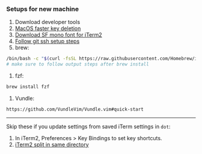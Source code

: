 ### Setups for new machine

1. Download developer tools
1. [MacOS faster key deletion](https://superuser.com/questions/677665/increase-the-speed-at-which-the-delete-key-deletes-things-on-osx)
1. [Download SF mono font for iTerm2](https://developer.apple.com/fonts/)
1. [Follow git ssh setup steps](https://docs.github.com/en/authentication/connecting-to-github-with-ssh/generating-a-new-ssh-key-and-adding-it-to-the-ssh-agent)
1. brew:
```zsh
/bin/bash -c "$(curl -fsSL https://raw.githubusercontent.com/Homebrew/install/HEAD/install.sh)"
# make sure to follow output steps after brew install
```

1. fzf:
```zsh
brew install fzf
```

1. Vundle:
```zsh
https://github.com/VundleVim/Vundle.vim#quick-start
```

------------------

Skip these if you update settings from saved iTerm settings in `dot`:

1. In iTerm2, Preferences > Key Bindings to set key shortcuts.
1. [iTerm2 split in same directory](https://apple.stackexchange.com/questions/337377/iterm2-split-vertically-with-current-profile-with-same-working-directory)
